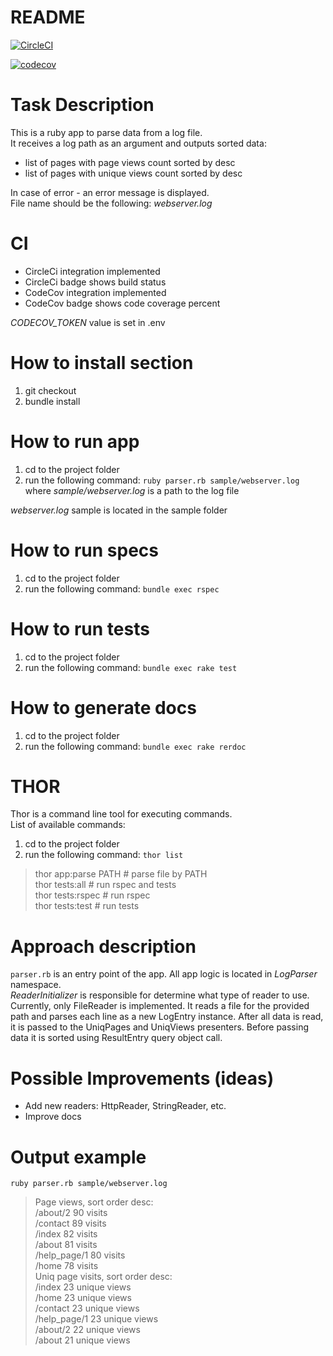 # README

[![CircleCI](https://circleci.com/gh/091500/smart_pension/tree/master.svg?style=shield&circle-token=032beab1c56ce78a5bb2f5e6e2c12ef06a1ff190)](https://circleci.com/gh/091500/smart_pension/tree/master)

[![codecov](https://codecov.io/gh/091500/smart_pension/branch/master/graph/badge.svg?token=9ZYO4MINZZ)](https://codecov.io/gh/091500/smart_pension)

# Task Description
This is a ruby app to parse data from a log file.  
It receives a log path as an argument and outputs sorted data:
- list of pages with page views count sorted by desc
- list of pages with unique views count sorted by desc   

In case of error - an error message is displayed.  
File name should be the following: _webserver.log_

# CI 
- CircleCi integration implemented
- CircleCi badge shows build status
- CodeCov integration implemented
- CodeCov badge shows code coverage percent


_CODECOV_TOKEN_ value is set in .env 

# How to install section
1) git checkout
2) bundle install

# How to run app
1) cd to the project folder
2) run the following command: `ruby parser.rb sample/webserver.log`  
where _sample/webserver.log_ is a path to the log file

_webserver.log_ sample is located in the sample folder 

# How to run specs
1) cd to the project folder
2) run the following command: `bundle exec rspec`  

# How to run tests
1) cd to the project folder
2) run the following command: `bundle exec rake test`  

# How to generate docs
1) cd to the project folder
2) run the following command: `bundle exec rake rerdoc`  

# THOR
Thor is a command line tool for executing commands.  
List of available commands:  
1) cd to the project folder
2) run the following command: `thor list`  


> thor app:parse PATH  # parse file by PATH   
> thor tests:all    # run rspec and tests   
> thor tests:rspec  # run rspec   
> thor tests:test   # run tests   


# Approach description
`parser.rb` is an entry point of the app.
All app logic is located in _LogParser_ namespace.      
_ReaderInitializer_ is responsible for determine what type of reader to use.  
Currently, only FileReader is implemented. It reads a file for the provided path and
parses each line as a new LogEntry instance. After all data is read, it is passed to 
the UniqPages and UniqViews presenters. Before passing data it is sorted using ResultEntry 
query object call.  
      
# Possible Improvements (ideas)
- Add new readers: HttpReader, StringReader, etc.   
- Improve docs

# Output example
`ruby parser.rb sample/webserver.log`  

> Page views, sort order desc:   
> /about/2 90 visits   
> /contact 89 visits   
> /index 82 visits   
> /about 81 visits   
> /help_page/1 80 visits   
> /home 78 visits   
> Uniq page visits, sort order desc:   
> /index 23 unique views   
> /home 23 unique views   
> /contact 23 unique views   
> /help_page/1 23 unique views   
> /about/2 22 unique views   
> /about 21 unique views   

